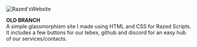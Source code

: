 ![Razed'sWebsite](https://user-images.githubusercontent.com/91488137/197419662-46801d5d-3ed0-45ec-b3b3-ab5af9b72052.png)

**OLD BRANCH**\
A simple glassmorphism site I made using HTML and CSS for Razed Scripts.\
It includes a few buttons for our tebex, github and discord for an easy hub of our services/contacts.
